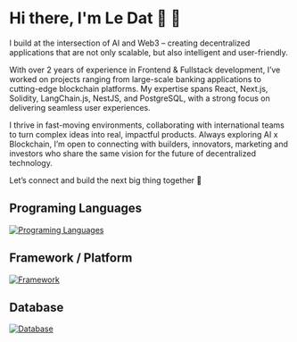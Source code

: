 # Hi there, I'm Le Dat 👋 🏀

I build at the intersection of AI and Web3 – creating decentralized applications that are not only scalable, but also intelligent and user-friendly.

With over 2 years of experience in Frontend & Fullstack development, I’ve worked on projects ranging from large-scale banking applications to cutting-edge blockchain platforms. My expertise spans React, Next.js, Solidity, LangChain.js, NestJS, and PostgreSQL, with a strong focus on delivering seamless user experiences.

I thrive in fast-moving environments, collaborating with international teams to turn complex ideas into real, impactful products. Always exploring AI x Blockchain, I’m open to connecting with builders, innovators, marketing and investors who share the same vision for the future of decentralized technology.

Let’s connect and build the next big thing together 🚀

## Programing Languages
[![Programing Languages](https://skillicons.dev/icons?i=js,ts,solidity)](https://skillicons.dev)

## Framework / Platform
[![Framework](https://skillicons.dev/icons?i=react,redux,tailwind,sass,bootstrap,nodejs,express)](https://skillicons.dev)

## Database
[![Database](https://skillicons.dev/icons?i=mongodb,postgres)](https://skillicons.dev)

